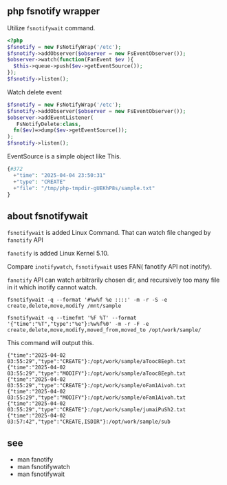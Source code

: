 ## php fsnotify wrapper

Utilize `fsnotifywait` command.
```php
<?php
$fsnotify = new FsNotifyWrap('/etc');
$fsnotify->addObserver($observer = new FsEventObserver());
$observer->watch(function(FanEvent $ev ){
  $this->queue->push($ev->getEventSource());
});
$fsnotify->listen();
```

Watch delete event
```php
$fsnotify = new FsNotifyWrap('/etc');
$fsnotify->addObserver($observer = new FsEventObserver());
$observer->addEventListener(
   FsNotifyDelete:class,
  fn($ev)=>dump($ev->getEventSource());
);
$fsnotify->listen();
```

EventSource is a simple object like This.
```php
{#372
  +"time": "2025-04-04 23:50:31"
  +"type": "CREATE"
  +"file": "/tmp/php-tmpdir-gUEKhP8s/sample.txt"
}
```


## about fsnotifywait

`fsnotifywait` is added Linux Command. That can watch file changed by `fanotify` API

`fanotify` is added Linux Kernel 5.10.

Compare `inotifywatch`, `fsnotifywait` uses FAN( fanotify API not inotify).

`fanotify` API can watch arbitrarily chosen dir, and recursively too many file in it which inotify cannot watch.


```shell
fsnotifywait -q --format '#%w%f %e ::::' -m -r -S -e create,delete,move,modify /mnt/sample
```

```
fsnotifywait -q --timefmt '%F %T' --format '{"time":"%T","type":"%e"}:%w%f%0' -m -r -F -e create,delete,move,modify,moved_from,moved_to /opt/work/sample/
```

This command will output this.
```shell
{"time":"2025-04-02 03:55:29","type":"CREATE"}:/opt/work/sample/aTooc8Eeph.txt
{"time":"2025-04-02 03:55:29","type":"MODIFY"}:/opt/work/sample/aTooc8Eeph.txt
{"time":"2025-04-02 03:55:29","type":"CREATE"}:/opt/work/sample/oFam1Aivoh.txt
{"time":"2025-04-02 03:55:29","type":"MODIFY"}:/opt/work/sample/oFam1Aivoh.txt
{"time":"2025-04-02 03:55:29","type":"CREATE"}:/opt/work/sample/jumaiPuSh2.txt
{"time":"2025-04-02 03:57:42","type":"CREATE,ISDIR"}:/opt/work/sample/sub

```

## see 

- man fanotify
- man fsnotifywatch
- man fsnotifywait




